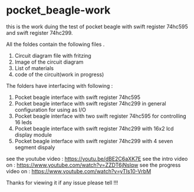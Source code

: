 # pocket_beagle-work
this is the work duing the test of pocket beagle with swift register 74hc595 and swift register 74hc299.

All the foldes contain the following files .
1. Circuit diagram file with fritzing
2. Image of the circuit diagram
3. List of materials
4. code of the circuit(work in progress)

The folders have interfacing with following :

1. Pocket beagle interface with swift register 74hc595
2. Pocket beagle interface with swift register 74hc299 in general configuration for using as I/O
3. Pocket beagle interface with two swift register 74hc595 for controlling 16 leds
4. Pocket beagle interface with swift register 74hc299 with 16x2 lcd display module 
5. Pocket beagle interface with swift register 74hc299 with 4 seven segment dispaly 

see the youtube video : https://youtu.be/dBE2C6aXK7E
see the intro video on : https://www.youtube.com/watch?v=ZZDT6jNslqw
see the progress video on : https://www.youtube.com/watch?v=yTIs10-VrbM

Thanks for viewing it if any issue please tell !!!
